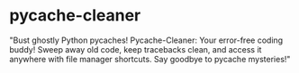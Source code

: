 # pycache-cleaner
"Bust ghostly Python pycaches! Pycache-Cleaner: Your error-free coding buddy! Sweep away old code, keep tracebacks clean, and access it anywhere with file manager shortcuts. Say goodbye to pycache mysteries!"
